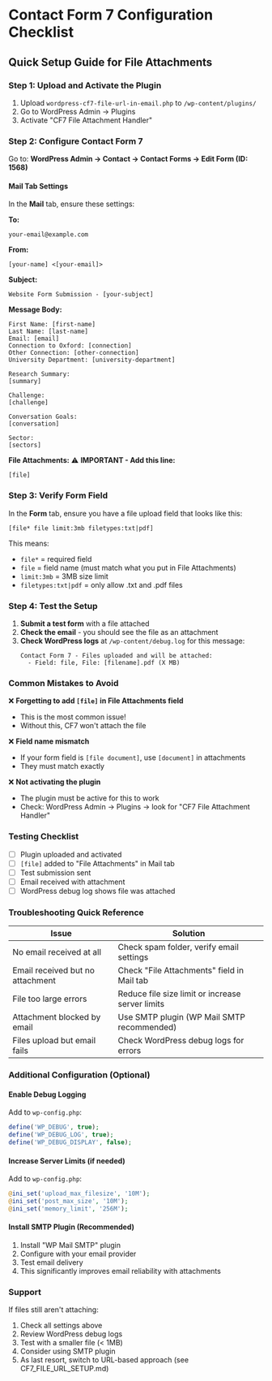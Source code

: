 # Contact Form 7 Configuration Checklist

## Quick Setup Guide for File Attachments

### Step 1: Upload and Activate the Plugin

1. Upload `wordpress-cf7-file-url-in-email.php` to `/wp-content/plugins/`
2. Go to WordPress Admin → Plugins
3. Activate "CF7 File Attachment Handler"

### Step 2: Configure Contact Form 7

Go to: **WordPress Admin → Contact → Contact Forms → Edit Form (ID: 1568)**

#### Mail Tab Settings

In the **Mail** tab, ensure these settings:

**To:**
```
your-email@example.com
```

**From:**
```
[your-name] <[your-email]>
```

**Subject:**
```
Website Form Submission - [your-subject]
```

**Message Body:**
```
First Name: [first-name]
Last Name: [last-name]
Email: [email]
Connection to Oxford: [connection]
Other Connection: [other-connection]
University Department: [university-department]

Research Summary:
[summary]

Challenge:
[challenge]

Conversation Goals:
[conversation]

Sector:
[sectors]
```

**File Attachments:** ⚠️ **IMPORTANT - Add this line:**
```
[file]
```

### Step 3: Verify Form Field

In the **Form** tab, ensure you have a file upload field that looks like this:

```
[file* file limit:3mb filetypes:txt|pdf]
```

This means:
- `file*` = required field
- `file` = field name (must match what you put in File Attachments)
- `limit:3mb` = 3MB size limit
- `filetypes:txt|pdf` = only allow .txt and .pdf files

### Step 4: Test the Setup

1. **Submit a test form** with a file attached
2. **Check the email** - you should see the file as an attachment
3. **Check WordPress logs** at `/wp-content/debug.log` for this message:
   ```
   Contact Form 7 - Files uploaded and will be attached:
     - Field: file, File: [filename].pdf (X MB)
   ```

### Common Mistakes to Avoid

❌ **Forgetting to add `[file]` in File Attachments field**
- This is the most common issue!
- Without this, CF7 won't attach the file

❌ **Field name mismatch**
- If your form field is `[file document]`, use `[document]` in attachments
- They must match exactly

❌ **Not activating the plugin**
- The plugin must be active for this to work
- Check: WordPress Admin → Plugins → look for "CF7 File Attachment Handler"

### Testing Checklist

- [ ] Plugin uploaded and activated
- [ ] `[file]` added to "File Attachments" in Mail tab
- [ ] Test submission sent
- [ ] Email received with attachment
- [ ] WordPress debug log shows file was attached

### Troubleshooting Quick Reference

| Issue | Solution |
|-------|----------|
| No email received at all | Check spam folder, verify email settings |
| Email received but no attachment | Check "File Attachments" field in Mail tab |
| File too large errors | Reduce file size limit or increase server limits |
| Attachment blocked by email | Use SMTP plugin (WP Mail SMTP recommended) |
| Files upload but email fails | Check WordPress debug logs for errors |

### Additional Configuration (Optional)

#### Enable Debug Logging

Add to `wp-config.php`:
```php
define('WP_DEBUG', true);
define('WP_DEBUG_LOG', true);
define('WP_DEBUG_DISPLAY', false);
```

#### Increase Server Limits (if needed)

Add to `wp-config.php`:
```php
@ini_set('upload_max_filesize', '10M');
@ini_set('post_max_size', '10M');
@ini_set('memory_limit', '256M');
```

#### Install SMTP Plugin (Recommended)

1. Install "WP Mail SMTP" plugin
2. Configure with your email provider
3. Test email delivery
4. This significantly improves email reliability with attachments

### Support

If files still aren't attaching:
1. Check all settings above
2. Review WordPress debug logs
3. Test with a smaller file (< 1MB)
4. Consider using SMTP plugin
5. As last resort, switch to URL-based approach (see CF7_FILE_URL_SETUP.md)

